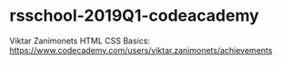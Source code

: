 # rsschool-2019Q1-codeacademy

Viktar Zanimonets
HTML CSS Basics: https://www.codecademy.com/users/viktar.zanimonets/achievements